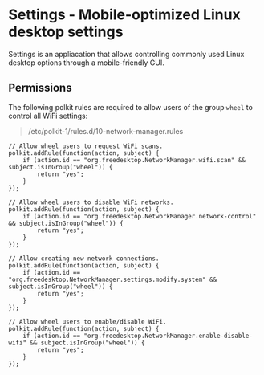 # Settings - Mobile-optimized Linux desktop settings

Settings is an appliacation that allows controlling commonly used Linux desktop
options through a mobile-friendly GUI.

## Permissions

The following polkit rules are required to allow users of the group `wheel` to
control all WiFi settings:

> /etc/polkit-1/rules.d/10-network-manager.rules

```
// Allow wheel users to request WiFi scans.
polkit.addRule(function(action, subject) {
	if (action.id == "org.freedesktop.NetworkManager.wifi.scan" && subject.isInGroup("wheel")) {
		return "yes";
	}
});

// Allow wheel users to disable WiFi networks.
polkit.addRule(function(action, subject) {
	if (action.id == "org.freedesktop.NetworkManager.network-control" && subject.isInGroup("wheel")) {
		return "yes";
	}
});

// Allow creating new network connections.
polkit.addRule(function(action, subject) {
	if (action.id == "org.freedesktop.NetworkManager.settings.modify.system" && subject.isInGroup("wheel")) {
		return "yes";
	}
});

// Allow wheel users to enable/disable WiFi.
polkit.addRule(function(action, subject) {
	if (action.id == "org.freedesktop.NetworkManager.enable-disable-wifi" && subject.isInGroup("wheel")) {
		return "yes";
	}
});
```
